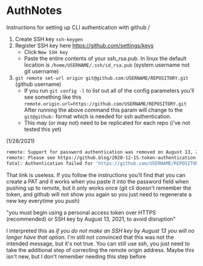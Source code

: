 # AuthNotes
Instructions for setting up CLI authentication with github
/

1. Create SSH key `ssh-keygen`
2. Register SSH key here https://github.com/settings/keys
   * Click `New SSH key`
   * Paste the entire contents of your ssh_rsa.pub. In linux the default location is `/home/USERNAME/.ssh/id_rsa.pub` (system username not git username)
3. `git remote set-url origin git@github.com:USERNAME/REPOSITORY.git` (github username)
   * If you run `git config -l` to list out all of the config parameters you'll see something like this
    `remote.origin.url=https://github.com/USERNAME/REPOSITORY.git`
    After running the above command this param will change to the `git@github:` format which is needed for ssh authentication.
   * This may (or may not) need to be replicated for each repo (i've not tested this yet)

(1/28/2021)
```bash
remote: Support for password authentication was removed on August 13, 2021. Please use a personal access token instead.
remote: Please see https://github.blog/2020-12-15-token-authentication-requirements-for-git-operations/ for more information.
fatal: Authentication failed for 'https://github.com/USERNAME/REPOSITORY.git/'
```
That link is useless. If you follow the instructions you'll find that you can create a PAT and it works when you paste it into the password field when pushing up to remote, but it only works once (git cli doesn't remember the token, and github will not show you again so you just need to regenerate a new key everytime you push)

"you must begin using a personal access token over HTTPS (recommended) or SSH key by August 13, 2021, to avoid disruption"

I interpreted this as _if you do not make an SSH key by August 13 you will no longer have that option_. I'm still not convinced that this was not the intended message, but it's not true. You can still use ssh, you just need to take the additional step of correcting the remote origin address. Maybe this isn't new, but I don't remember needing this step before
